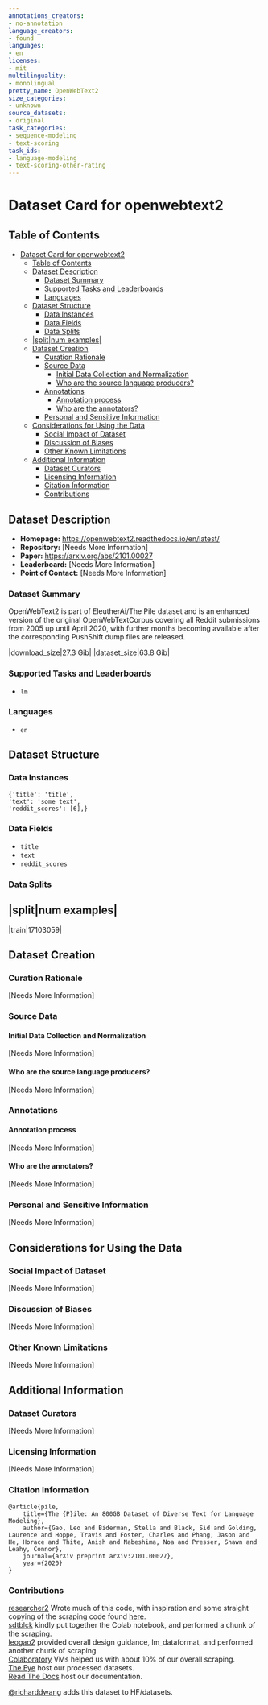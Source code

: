 ```yaml
---
annotations_creators:
- no-annotation
language_creators:
- found
languages:
- en
licenses:
- mit
multilinguality:
- monolingual
pretty_name: OpenWebText2
size_categories:
- unknown
source_datasets:
- original
task_categories:
- sequence-modeling
- text-scoring
task_ids:
- language-modeling
- text-scoring-other-rating
---
```


# Dataset Card for openwebtext2

## Table of Contents
- [Dataset Card for openwebtext2](#dataset-card-for-openwebtext2)
  - [Table of Contents](#table-of-contents)
  - [Dataset Description](#dataset-description)
    - [Dataset Summary](#dataset-summary)
    - [Supported Tasks and Leaderboards](#supported-tasks-and-leaderboards)
    - [Languages](#languages)
  - [Dataset Structure](#dataset-structure)
    - [Data Instances](#data-instances)
    - [Data Fields](#data-fields)
    - [Data Splits](#data-splits)
  - [|split|num examples|](#splitnum-examples)
  - [Dataset Creation](#dataset-creation)
    - [Curation Rationale](#curation-rationale)
    - [Source Data](#source-data)
      - [Initial Data Collection and Normalization](#initial-data-collection-and-normalization)
      - [Who are the source language producers?](#who-are-the-source-language-producers)
    - [Annotations](#annotations)
      - [Annotation process](#annotation-process)
      - [Who are the annotators?](#who-are-the-annotators)
    - [Personal and Sensitive Information](#personal-and-sensitive-information)
  - [Considerations for Using the Data](#considerations-for-using-the-data)
    - [Social Impact of Dataset](#social-impact-of-dataset)
    - [Discussion of Biases](#discussion-of-biases)
    - [Other Known Limitations](#other-known-limitations)
  - [Additional Information](#additional-information)
    - [Dataset Curators](#dataset-curators)
    - [Licensing Information](#licensing-information)
    - [Citation Information](#citation-information)
    - [Contributions](#contributions)

## Dataset Description

- **Homepage:** https://openwebtext2.readthedocs.io/en/latest/
- **Repository:** [Needs More Information]
- **Paper:** https://arxiv.org/abs/2101.00027
- **Leaderboard:** [Needs More Information]
- **Point of Contact:** [Needs More Information]

### Dataset Summary

OpenWebText2 is part of EleutherAi/The Pile dataset and is an enhanced version of the original OpenWebTextCorpus covering all Reddit submissions from 2005 up until April 2020, with further months becoming available after the corresponding PushShift dump files are released.

|download_size|27.3 Gib|
|dataset_size|63.8 Gib|

### Supported Tasks and Leaderboards

- `lm`

### Languages

- `en`

## Dataset Structure

### Data Instances

```
{'title': 'title',
'text': 'some text',
'reddit_scores': [6],}
```

### Data Fields

- `title`
- `text`
- `reddit_scores`

### Data Splits

|split|num examples|
--------------------------------
|train|17103059|

## Dataset Creation

### Curation Rationale

[Needs More Information]

### Source Data

#### Initial Data Collection and Normalization

[Needs More Information]

#### Who are the source language producers?

[Needs More Information]

### Annotations

#### Annotation process

[Needs More Information]

#### Who are the annotators?

[Needs More Information]

### Personal and Sensitive Information

[Needs More Information]

## Considerations for Using the Data

### Social Impact of Dataset

[Needs More Information]

### Discussion of Biases

[Needs More Information]

### Other Known Limitations

[Needs More Information]

## Additional Information

### Dataset Curators

[Needs More Information]

### Licensing Information

[Needs More Information]

### Citation Information

```
@article{pile,
    title={The {P}ile: An 800GB Dataset of Diverse Text for Language Modeling},
    author={Gao, Leo and Biderman, Stella and Black, Sid and Golding, Laurence and Hoppe, Travis and Foster, Charles and Phang, Jason and He, Horace and Thite, Anish and Nabeshima, Noa and Presser, Shawn and Leahy, Connor},
    journal={arXiv preprint arXiv:2101.00027},
    year={2020}
}
```

### Contributions

[researcher2](https://github.com/researcher2) Wrote much of this code, with inspiration and some straight copying of the scraping code found [here](https://github.com/yet-another-account/openwebtext/).<br/>
[sdtblck](https://github.com/sdtblck/) kindly put together the Colab notebook, and performed a chunk of the scraping. <br/>
[leogao2](https://github.com/leogao2/) provided overall design guidance, lm_dataformat, and performed another chunk of scraping. <br />
[Colaboratory](https://colab.research.google.com/) VMs helped us with about 10% of our overall scraping. <br />
[The Eye](http://the-eye.eu/) host our processed datasets.<br />
[Read The Docs](https://readthedocs.org/) host our documentation.<br />

[@richarddwang](https://github.com/richarddwang) adds this dataset to HF/datasets.